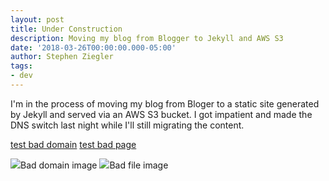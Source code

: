 ```yaml
---
layout: post
title: Under Construction
description: Moving my blog from Blogger to Jekyll and AWS S3
date: '2018-03-26T00:00:00.000-05:00'
author: Stephen Ziegler
tags:
- dev
---
```


I'm in the process of moving my blog from Bloger to a static site generated by Jekyll and served via an AWS S3 bucket. I got impatient and made the DNS switch last night while I'll still migrating the content.

[test bad domain](http://steve.ziegler.bad)
[test bad page](http://www.cnn.com/stevezieglerbad)

<img src="http://steve.ziegler.bad/nowhere.jpg">Bad domain image<img>
<img src="http://www.cnn.com/stevezieglerbad.jpg">Bad file image<img>
